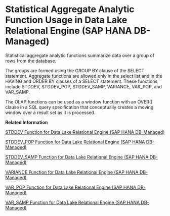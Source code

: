 <!-- loiod2281727e0fb43589fa5c673efeee375 -->

# Statistical Aggregate Analytic Function Usage in Data Lake Relational Engine \(SAP HANA DB-Managed\)

Statistical aggregate analytic functions summarize data over a group of rows from the database.

The groups are formed using the GROUP BY clause of the SELECT statement. Aggregate functions are allowed only in the select list and in the HAVING and ORDER BY clauses of a SELECT statement. These functions include STDDEV, STDDEV\_POP, STDDEV\_SAMP, VARIANCE, VAR\_POP, and VAR\_SAMP.

The OLAP functions can be used as a window function with an OVER\(\) clause in a SQL query specification that conceptually creates a moving window over a result set as it is processed.

**Related Information**  


[STDDEV Function for Data Lake Relational Engine \(SAP HANA DB-Managed\)](stddev-function-for-data-lake-relational-engine-sap-hana-db-managed-0dde65a.md "Returns the standard deviation of a set of numbers.")

[STDDEV\_POP Function for Data Lake Relational Engine \(SAP HANA DB-Managed\)](stddev-pop-function-for-data-lake-relational-engine-sap-hana-db-managed-b943ce2.md "Computes the standard deviation of a population consisting of a numeric-expression, as a DOUBLE.")

[STDDEV\_SAMP Function for Data Lake Relational Engine \(SAP HANA DB-Managed\)](stddev-samp-function-for-data-lake-relational-engine-sap-hana-db-managed-ae8f4df.md "Computes the standard deviation of a sample consisting of a numeric-expression, as a DOUBLE.")

[VARIANCE Function for Data Lake Relational Engine \(SAP HANA DB-Managed\)](variance-function-for-data-lake-relational-engine-sap-hana-db-managed-974f709.md "Returns the variance of a set of numbers.")

[VAR\_POP Function for Data Lake Relational Engine \(SAP HANA DB-Managed\)](var-pop-function-for-data-lake-relational-engine-sap-hana-db-managed-eb8e5a4.md "Computes the statistical variance of a population consisting of a numeric-expression, as a DOUBLE.")

[VAR\_SAMP Function for Data Lake Relational Engine \(SAP HANA DB-Managed\)](var-samp-function-for-data-lake-relational-engine-sap-hana-db-managed-4e77eae.md "Computes the statistical variance of a sample consisting of a numeric-expression, as a DOUBLE.")

